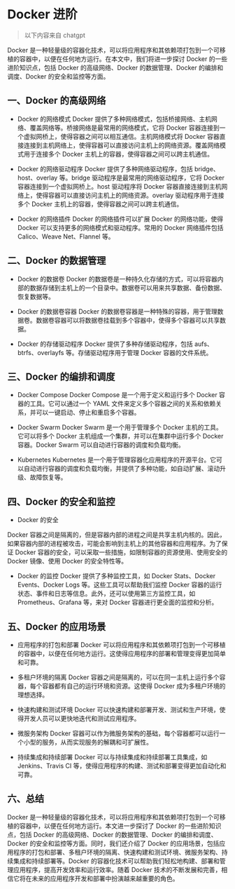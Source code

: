 # Docker 进阶

> 以下内容来自 chatgpt

Docker 是一种轻量级的容器化技术，可以将应用程序和其依赖项打包到一个可移植的容器中，以便在任何地方运行。在本文中，我们将进一步探讨 Docker 的一些进阶知识点，包括 Docker 的高级网络、Docker 的数据管理、Docker 的编排和调度、Docker 的安全和监控等方面。

## 一、Docker 的高级网络

- Docker 的网络模式
  Docker 提供了多种网络模式，包括桥接网络、主机网络、覆盖网络等。桥接网络是最常用的网络模式，它将 Docker 容器连接到一个虚拟网桥上，使得容器之间可以相互通信。主机网络模式将 Docker 容器直接连接到主机网络上，使得容器可以直接访问主机上的网络资源。覆盖网络模式用于连接多个 Docker 主机上的容器，使得容器之间可以跨主机通信。

- Docker 的网络驱动程序
  Docker 提供了多种网络驱动程序，包括 bridge、host、overlay 等。bridge 驱动程序是最常用的网络驱动程序，它将 Docker 容器连接到一个虚拟网桥上。host 驱动程序将 Docker 容器直接连接到主机网络上，使得容器可以直接访问主机上的网络资源。overlay 驱动程序用于连接多个 Docker 主机上的容器，使得容器之间可以跨主机通信。

- Docker 的网络插件
  Docker 的网络插件可以扩展 Docker 的网络功能，使得 Docker 可以支持更多的网络模式和驱动程序。常用的 Docker 网络插件包括 Calico、Weave Net、Flannel 等。

## 二、Docker 的数据管理

- Docker 的数据卷
  Docker 的数据卷是一种持久化存储的方式，可以将容器内部的数据存储到主机上的一个目录中。数据卷可以用来共享数据、备份数据、恢复数据等。

- Docker 的数据卷容器
  Docker 的数据卷容器是一种特殊的容器，用于管理数据卷。数据卷容器可以将数据卷挂载到多个容器中，使得多个容器可以共享数据。

- Docker 的存储驱动程序
  Docker 提供了多种存储驱动程序，包括 aufs、btrfs、overlayfs 等。存储驱动程序用于管理 Docker 容器的文件系统。

## 三、Docker 的编排和调度

- Docker Compose
  Docker Compose 是一个用于定义和运行多个 Docker 容器的工具。它可以通过一个 YAML 文件来定义多个容器之间的关系和依赖关系，并可以一键启动、停止和重启多个容器。

- Docker Swarm
  Docker Swarm 是一个用于管理多个 Docker 主机的工具。它可以将多个 Docker 主机组成一个集群，并可以在集群中运行多个 Docker 容器。Docker Swarm 可以自动进行容器的调度和负载均衡。

- Kubernetes
  Kubernetes 是一个用于管理容器化应用程序的开源平台。它可以自动进行容器的调度和负载均衡，并提供了多种功能，如自动扩展、滚动升级、故障恢复等。

## 四、Docker 的安全和监控

- Docker 的安全

Docker 容器之间是隔离的，但是容器内部的进程之间是共享主机内核的。因此，如果容器内部的进程被攻击，可能会影响到主机上的其他容器和应用程序。为了保证 Docker 容器的安全，可以采取一些措施，如限制容器的资源使用、使用安全的 Docker 镜像、使用 Docker 的安全特性等。

- Docker 的监控
  Docker 提供了多种监控工具，如 Docker Stats、Docker Events、Docker Logs 等。这些工具可以帮助我们监控 Docker 容器的运行状态、事件和日志等信息。此外，还可以使用第三方监控工具，如 Prometheus、Grafana 等，来对 Docker 容器进行更全面的监控和分析。

## 五、Docker 的应用场景

- 应用程序的打包和部署
  Docker 可以将应用程序和其依赖项打包到一个可移植的容器中，以便在任何地方运行。这使得应用程序的部署和管理变得更加简单和可靠。

- 多租户环境的隔离
  Docker 容器之间是隔离的，可以在同一主机上运行多个容器，每个容器都有自己的运行环境和资源。这使得 Docker 成为多租户环境的理想选择。

- 快速构建和测试环境
  Docker 可以快速构建和部署开发、测试和生产环境，使得开发人员可以更快地迭代和测试应用程序。

- 微服务架构
  Docker 容器可以作为微服务架构的基础，每个容器都可以运行一个小型的服务，从而实现服务的解耦和可扩展性。

- 持续集成和持续部署
  Docker 可以与持续集成和持续部署工具集成，如 Jenkins、Travis CI 等，使得应用程序的构建、测试和部署变得更加自动化和可靠。

## 六、总结

Docker 是一种轻量级的容器化技术，可以将应用程序和其依赖项打包到一个可移植的容器中，以便在任何地方运行。本文进一步探讨了 Docker 的一些进阶知识点，包括 Docker 的高级网络、Docker 的数据管理、Docker 的编排和调度、Docker 的安全和监控等方面。同时，我们还介绍了 Docker 的应用场景，包括应用程序的打包和部署、多租户环境的隔离、快速构建和测试环境、微服务架构、持续集成和持续部署等。Docker 的容器化技术可以帮助我们轻松地构建、部署和管理应用程序，提高开发效率和运行效率。随着 Docker 技术的不断发展和完善，相信它将在未来的应用程序开发和部署中扮演越来越重要的角色。
